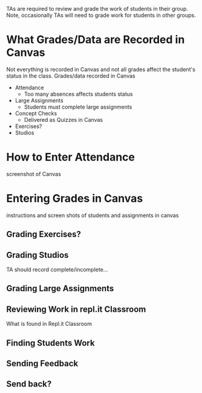 TAs are required to review and grade the work of students in their group. Note, occasionally TAs will need to grade work for students in other groups.

# What Grades/Data are Recorded in Canvas
Not everything is recorded in Canvas and not all grades affect the student's status in the class.
Grades/data recorded in Canvas
* Attendance
  * Too many absences affects students status
* Large Assignments
  * Students must complete large assignments
* Concept Checks
  * Delivered as Quizzes in Canvas
* Exercises?
* Studios

# How to Enter Attendance
screenshot of Canvas

# Entering Grades in Canvas 
instructions and screen shots of students and assignments in canvas

## Grading Exercises?

## Grading Studios
TA should record complete/incomplete...

## Grading Large Assignments

## Reviewing Work in repl.it Classroom
What is found in Repl.it Classroom
## Finding Students Work
## Sending Feedback
## Send back?
